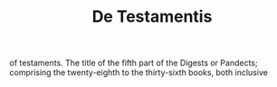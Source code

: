 ---
title: De Testamentis
letter: D
permalink: "/definitions/bld-de-testamentis.html"
body: of testaments. The title of the fifth part of the Digests or Pandects; comprising
  the twenty-eighth to the thirty-sixth books, both inclusive
published_at: '2018-07-07'
source: Black's Law Dictionary 2nd Ed (1910)
layout: post
---